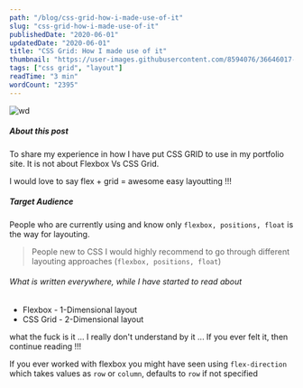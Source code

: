```yaml
---
path: "/blog/css-grid-how-i-made-use-of-it"
slug: "css-grid-how-i-made-use-of-it"
publishedDate: "2020-06-01"
updatedDate: "2020-06-01"
title: "CSS Grid: How I made use of it"
thumbnail: "https://user-images.githubusercontent.com/8594076/36646017-c340bf96-1a97-11e8-99da-d4d5e48ba2e6.png"
tags: ["css grid", "layout"]
readTime: "3 min"
wordCount: "2395"
---
```


![wd](https://user-images.githubusercontent.com/8594076/36646017-c340bf96-1a97-11e8-99da-d4d5e48ba2e6.png)

##### About this post

To share my experience in how I have put CSS GRID to use in my portfolio site. It is not about Flexbox Vs CSS Grid.

I would love to say flex + grid = awesome easy layoutting !!!

##### Target Audience

People who are currently using and know only `flexbox, positions, float` is the way for layouting.

> People new to CSS I would highly recommend to go through different layouting approaches (`flexbox, positions, float`)

###### What is written everywhere, while I have started to read about

* Flexbox - 1-Dimensional layout
* CSS Grid - 2-Dimensional layout

what the fuck is it ... I really don't understand by it ... If you ever felt it, then continue reading !!!

If you ever worked with flexbox you might have seen using `flex-direction` which takes values as `row` or `column`, defaults to `row` if not specified

